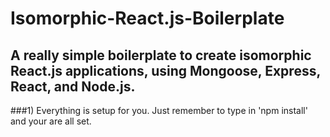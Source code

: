 # Isomorphic-React.js-Boilerplate
## A really simple boilerplate to create isomorphic React.js applications, using Mongoose, Express, React, and Node.js.


###1) Everything is setup for you. Just remember to type in 'npm install' and your are all set. 

